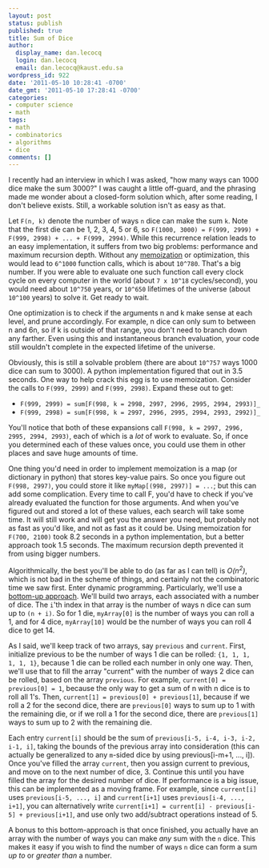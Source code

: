 ```yaml
---
layout: post
status: publish
published: true
title: Sum of Dice
author:
  display_name: dan.lecocq
  login: dan.lecocq
  email: dan.lecocq@kaust.edu.sa
wordpress_id: 922
date: '2011-05-10 10:28:41 -0700'
date_gmt: '2011-05-10 17:28:41 -0700'
categories:
- computer science
- math
tags:
- math
- combinatorics
- algorithms
- dice
comments: []
---
```

I recently had an interview in which I was asked, "how many ways can 1000 dice make the sum 3000?" I was caught a little off-guard, and the phrasing made me wonder about a closed-form solution which, after some reading, I don't believe exists. Still, a workable solution isn't as easy as that.

Let `F(n, k)` denote the number of ways `n` dice can make the sum `k`. Note that the first die can be 1, 2, 3, 4, 5 or 6, so `F(1000, 3000) = F(999, 2999) + F(999, 2998) + ... + F(999, 2994)`. While this recurrence relation leads to an easy implementation, it suffers from two big problems: performance and maximum recursion depth. Without any [memoization](http://en.wikipedia.org/wiki/Memoization) or optimization, this would lead to `6^1000` function calls, which is about `10^780`. That's a big number. If you were able to evaluate one such function call every clock cycle on every computer in the world (about `7 x 10^18` cycles/second), you would need about `10^750` years, or `10^650` lifetimes of the universe (about `10^100` years) to solve it. Get ready to wait.

One optimization is to check if the arguments n and k make sense at each level, and prune accordingly. For example, n dice can only sum to between n and 6n, so if k is outside of that range, you don't need to branch down any farther. Even using this and instantaneous branch evaluation, your code still wouldn't complete in the expected lifetime of the universe.

Obviously, this is still a solvable problem (there are about `10^757` ways 1000 dice can sum to 3000). A python implementation figured that out in 3.5 seconds. One way to help crack this egg is to use memoization. Consider the calls to `F(999, 2999)` and `F(999, 2998)`. Expand these out to get:

- `F(999, 2999) = sum[F(998, k = 2998, 2997, 2996, 2995, 2994, 2993)]_`
- `F(999, 2998) = sum[F(998, k = 2997, 2996, 2995, 2994, 2993, 2992)]_`

You'll notice that both of these expansions call `F(998, k = 2997, 2996, 2995, 2994, 2993)`, each of which is a _lot_ of work to evaluate. So, if once you determined each of these values once, you could use them in other places and save huge amounts of time.

One thing you'd need in order to implement memoization is a map (or dictionary in python) that stores key-value pairs. So once you figure out `F(998, 2997)`, you could store it like `myMap[(998, 2997)] = ...`; but this can add some complication. Every time to call F, you'd have to check if you've already evaluated the function for those arguments. And when you've figured out and stored a lot of these values, each search will take some time. It will still work and will get you the answer you need, but probably not as fast as you'd like, and not as fast as it could be. Using memoization for `F(700, 2100)` took 8.2 seconds in a python implementation, but a better approach took 1.5 seconds. The maximum recursion depth prevented it from using bigger numbers.

Algorithmically, the best you'll be able to do (as far as I can tell) is <em>O(n<sup>2</sup>)</em>, which is not bad in the scheme of things, and certainly not the combinatoric time we saw first. Enter dynamic programming. Particularly, we'll use a [bottom-up approach](http://en.wikipedia.org/wiki/Top-down_and_bottom-up_design). We'll build two arrays, each associated with a number of dice. The `i`'th index in that array is the number of ways n dice can sum up to `(n + i)`. So for 1 die, `myArray[0]` is the number of ways you can roll a 1, and for 4 dice, `myArray[10]` would be the number of ways you can roll 4 dice to get 14.

As I said, we'll keep track of two arrays, say `previous` and `current`. First, initialize previous to be the number of ways 1 die can be rolled: `{1, 1, 1, 1, 1, 1}`, because 1 die can be rolled each number in only one way. Then, we'll use that to fill the array "current" with the number of ways 2 dice can be rolled, based on the array `previous`. For example, `current[0] = previous[0] = 1`, because the only way to get a sum of n with n dice is to roll all 1's. Then, `current[1] = previous[0] + previous[1]`, because if we roll a 2 for the second dice, there are `previous[0]` ways to sum up to 1 with the remaining die, or if we roll a 1 for the second dice, there are `previous[1]` ways to sum up to 2 with the remaining die.

Each entry `current[i]` should be the sum of `previous[i-5, i-4, i-3, i-2, i-1, i]`, taking the bounds of the previous array into consideration (this can actually be generalized to any `m`-sided dice by using previous[i-m+1, ..., i]). Once you've filled the array `current`, then you assign current to previous, and move on to the next number of dice, 3. Continue this until you have filled the array for the desired number of dice. If performance is a big issue, this can be implemented as a moving frame. For example, since `current[i]` uses `previous[i-5, ..., i]` and `current[i+1]` uses `previous[i-4, ..., i+1]`, you can alternatively write `current[i+1] = current[i] - previous[i-5] + previous[i+1]`, and use only two add/subtract operations instead of 5.

A bonus to this bottom-approach is that once finished, you actually have an array with the number of ways you can make _any_ sum with the `n` dice. This makes it easy if you wish to find the number of ways `n` dice can form a sum _up to_ or _greater than_ a number.
